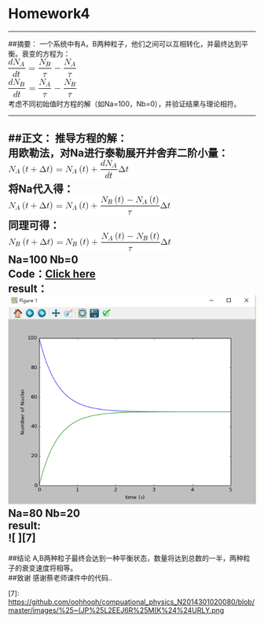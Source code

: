 # Homework4



---

##摘要：
一个系统中有A，B两种粒子，他们之间可以互相转化，并最终达到平衡。衰变的方程为：    
![ ][1]     
![ ][2]    
考虑不同初始值时方程的解（如Na=100，Nb=0），并验证结果与理论相符。

---
##正文：
推导方程的解：    
用欧勒法，对Na进行泰勒展开并舍弃二阶小量：    
![ ][3]    
将Na代入得：    
![ ][4]    
同理可得：    
![ ][5]    
Na=100  Nb=0    
Code：[Click here](https://github.com/oohhooh/compuational_physics_N2014301020080/blob/master/homework4.py)    
result：    
![ ][6]    
Na=80  Nb=20    
result:    
![ ][7]
---
##结论
A,B两种粒子最终会达到一种平衡状态，数量将达到总数的一半，两种粒子的衰变速度将相等。    
##致谢
感谢蔡老师课件中的代码..



  [1]: https://github.com/oohhooh/compuational_physics_N2014301020080/blob/master/images/CodeCogsEqn.gif
  [2]: https://github.com/oohhooh/compuational_physics_N2014301020080/blob/master/images/CodeCogsEqn%20%281%29.gif
  [3]: https://github.com/oohhooh/compuational_physics_N2014301020080/blob/master/images/CodeCogsEqn%20%282%29.gif
  [4]: https://github.com/oohhooh/compuational_physics_N2014301020080/blob/master/images/CodeCogsEqn%20%283%29.gif
  [5]: https://github.com/oohhooh/compuational_physics_N2014301020080/blob/master/images/CodeCogsEqn%20%284%29.gif
  [6]: https://github.com/oohhooh/compuational_physics_N2014301020080/blob/master/images/YOM_%28%25POWJ$REQQ0C9ZW@XP.png
  [7]: https://github.com/oohhooh/compuational_physics_N2014301020080/blob/master/images/%25~(JP%25L2EEJ6R%25M(K%24%24URLY.png

